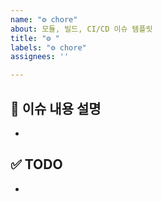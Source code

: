 ```yaml
---
name: "⚙️ chore"
about: 모듈, 빌드, CI/CD 이슈 템플릿
title: "⚙️ "
labels: "⚙️ chore"
assignees: ''

---
```


## 📌 이슈 내용 설명
- 

## ✅ TODO
-
